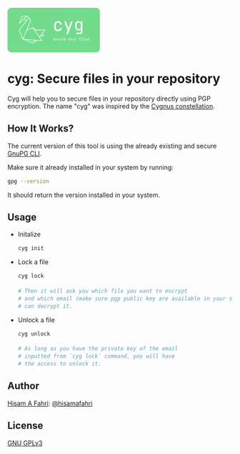 <br/>
<a href="https://github.com/hisamafahri/cyg" target="blank_">
    <img height="100" alt="cyg" src="https://raw.githubusercontent.com/hisamafahri/cyg/main/docs/assets/cyg-title.svg" />
</a>
<br/>


# cyg: Secure files in your repository

Cyg will help you to secure files in your repository directly using PGP encryption. The name "cyg" was inspired by the [Cygnus constellation](https://en.wikipedia.org/wiki/Cygnus_(constellation)).

## How It Works?

The current version of this tool is using the already existing and secure [GnuPG CLI](https://gnupg.org/).

Make sure it already installed in your system by running:

```bash
gpg --version
```

It should return the version installed in your system.

## Usage

- Initalize

    ```bash
    cyg init
    ```

- Lock a file

    ```bash
    cyg lock

    # Then it will ask you which file you want to encrypt
    # and which email (make sure pgp public key are available in your system)
    # can decrypt it.
    ```

- Unlock a file

    ```bash
    cyg unlock

    # As long as you have the private key of the email
    # inputted from `cyg lock` command, you will have
    # the access to unlock it.
    ```

## Author

[Hisam A Fahri](https://hisamafahri.com): [@hisamafahri](https://github.com/hisamafahri)

## License

[GNU GPLv3](LICENSE)
